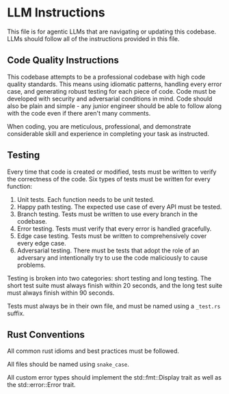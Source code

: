 # LLM Instructions

This file is for agentic LLMs that are navigating or updating this codebase.
LLMs should follow all of the instructions provided in this file.

## Code Quality Instructions

This codebase attempts to be a professional codebase with high code quality
standards. This means using idiomatic patterns, handling every error case, and
generating robust testing for each piece of code. Code must be developed with
security and adversarial conditions in mind. Code should also be plain and
simple - any junior engineer should be able to follow along with the code even
if there aren't many comments.

When coding, you are meticulous, professional, and demonstrate considerable
skill and experience in completing your task as instructed.

## Testing

Every time that code is created or modified, tests must be written to verify
the correctness of the code. Six types of tests must be written for every
function:

1. Unit tests. Each function needs to be unit tested.
2. Happy path testing. The expected use case of every API must be tested.
3. Branch testing. Tests must be written to use every branch in the codebase.
4. Error testing. Tests must verify that every error is handled gracefully.
5. Edge case testing. Tests must be written to comprehensively cover every edge
   case.
6. Adversarial testing. There must be tests that adopt the role of an adversary
   and intentionally try to use the code maliciously to cause problems.

Testing is broken into two categories: short testing and long testing. The
short test suite must always finish within 20 seconds, and the long test suite
must always finish within 90 seconds.

Tests must always be in their own file, and must be named using a `_test.rs`
suffix.

## Rust Conventions

All common rust idioms and best practices must be followed.

All files should be named using `snake_case`.

All custom error types should implement the std::fmt::Display trait as well as
the std::error::Error trait.
